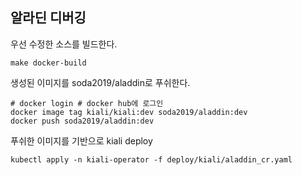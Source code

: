 ## 알라딘 디버깅 

우선 수정한 소스를 빌드한다.

    make docker-build
    
생성된 이미지를 soda2019/aladdin로 푸쉬한다.

    # docker login # docker hub에 로그인
    docker image tag kiali/kiali:dev soda2019/aladdin:dev
    docker push soda2019/aladdin:dev
   
푸쉬한 이미지를 기반으로 kiali deploy

    kubectl apply -n kiali-operator -f deploy/kiali/aladdin_cr.yaml
    

